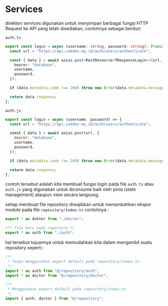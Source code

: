# Services

direktori services digunakan untuk menyimpan berbagai fungsi HTTP Request ke API yang telah disediakan, contohnya sebagai berikut:

`auth.ts`

```typescript
export const login = async (username: string, password: string): Promise<TResponseLogin> => {
  const url = "https://api.cakdev.my.id/auth/users/authenticate";

  const { data } = await axios.post<RestResource<TResponseLogin>>(url, {
    bearer: "database",
    username,
    password,
  });

  if (data.metadata.code !== 200) throw new Error(data.metadata.message);

  return data.response;
};
```

`auth.js`

```javascript
export const login = async (username, password) => {
  const url = "https://api.cakdev.my.id/auth/users/authenticate";

  const { data } = await axios.post(url, {
    bearer: "database",
    username,
    password,
  });

  if (data.metadata.code !== 200) throw new Error(data.metadata.message);

  return data.response;
};
```

contoh tersebut adalah kita membuat fungsi login pada file `auth.ts` atau `auth.js` yang digunakan untuk diconsume baik oleh pinia (state management) ataupun view secara langsung.

setiap membuat file repository diwajibkan untuk menambahkan ekspor module pada file `repository/index.ts` contohnya :

```typescript
export * as dokter from "./doctor";

/** file baru pada repostory */
export * as auth from "./auth";
```

hal tersebut tujuannya untuk memudahkan kita dalam mengambil suatu repository seperti :

```typescript
/**
 * Tanpa menggunakan export default pada repository/index.ts
 */
import * as auth from "@/repository/auth";
import * as doctor from "@/repository/doctor";

/**
 * Menggunakan export default pada repository/index.ts
 */
import { auth, doctor } from "@/repository";
```
